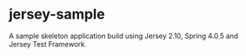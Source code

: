 jersey-sample
=============

A sample skeleton application build using Jersey 2.10, Spring 4.0.5 and Jersey Test Framework.
